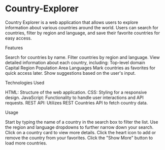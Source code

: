 # Country-Explorer

Country Explorer is a web application that allows users to explore information about various countries around the world. Users can search for countries, filter by region and language, and save their favorite countries for easy access.



Features



Search for countries by name.
Filter countries by region and language.
View detailed information about each country, including:
Top-level domain
Capital
Region
Population
Area
Languages
Mark countries as favorites for quick access later.
Show suggestions based on the user's input.

Technologies Used



HTML: Structure of the web application.
CSS: Styling for a responsive design.
JavaScript: Functionality to handle user interactions and API requests.
REST API: Utilizes REST Countries API to fetch country data.

Usage



Start by typing the name of a country in the search box to filter the list.
Use the region and language dropdowns to further narrow down your search.
Click on a country card to view more details.
Click the heart icon to add or remove the country from your favorites.
Click the "Show More" button to load more countries.
